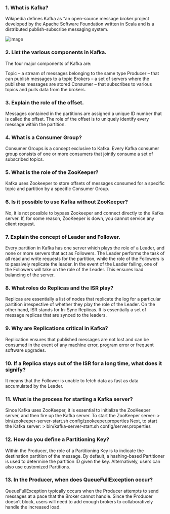 
### 1. What is Kafka?
Wikipedia defines Kafka as “an open-source message broker project developed by the Apache Software Foundation written in Scala and is a distributed publish-subscribe messaging system.

![image](https://user-images.githubusercontent.com/100063114/158326311-066264d3-bb08-46fe-8a49-ae965769bb03.png)

### 2. List the various components in Kafka.
The four major components of Kafka are:

Topic – a stream of messages belonging to the same type
Producer – that can publish messages to a topic
Brokers – a set of servers where the publishes messages are stored
Consumer – that subscribes to various topics and pulls data from the brokers.
### 3. Explain the role of the offset.
Messages contained in the partitions are assigned a unique ID number that is called the offset. The role of the offset is to uniquely identify every message within the partition.

### 4. What is a Consumer Group?
Consumer Groups is a concept exclusive to Kafka.  Every Kafka consumer group consists of one or more consumers that jointly consume a set of subscribed topics.

### 5. What is the role of the ZooKeeper?
Kafka uses Zookeeper to store offsets of messages consumed for a specific topic and partition by a specific Consumer Group.

### 6. Is it possible to use Kafka without ZooKeeper?
No, it is not possible to bypass Zookeeper and connect directly to the Kafka server. If, for some reason, ZooKeeper is down, you cannot service any client request.

### 7. Explain the concept of Leader and Follower.
Every partition in Kafka has one server which plays the role of a Leader, and none or more servers that act as Followers. The Leader performs the task of all read and write requests for the partition, while the role of the Followers is to passively replicate the leader. In the event of the Leader failing, one of the Followers will take on the role of the Leader. This ensures load balancing of the server.

### 8. What roles do Replicas and the ISR play?
Replicas are essentially a list of nodes that replicate the log for a particular partition irrespective of whether they play the role of the Leader. On the other hand, ISR stands for In-Sync Replicas. It is essentially a set of message replicas that are synced to the leaders.

### 9. Why are Replications critical in Kafka?
Replication ensures that published messages are not lost and can be consumed in the event of any machine error, program error or frequent software upgrades.

### 10. If a Replica stays out of the ISR for a long time, what does it signify?
It means that the Follower is unable to fetch data as fast as data accumulated by the Leader.

### 11. What is the process for starting a Kafka server?
Since Kafka uses ZooKeeper, it is essential to initialize the ZooKeeper server, and then fire up the Kafka server.
To start the ZooKeeper server: > bin/zookeeper-server-start.sh config/zookeeper.properties
Next, to start the Kafka server: > bin/kafka-server-start.sh config/server.properties
### 12. How do you define a Partitioning Key?
Within the Producer, the role of a Partitioning Key is to indicate the destination partition of the message. By default, a hashing-based Partitioner is used to determine the partition ID given the key. Alternatively, users can also use customized Partitions.

### 13. In the Producer, when does QueueFullException occur?
QueueFullException typically occurs when the Producer attempts to send messages at a pace that the Broker cannot handle. Since the Producer doesn’t block, users will need to add enough brokers to collaboratively handle the increased load.
